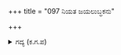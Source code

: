+++
title = "097 ನಿಯತ ಜಯಲುಬ್ಧಕನು"

+++

<details><summary>ಗದ್ಯ (ಕ.ಗ.ಪ) </summary>

97. ಒಂದೇ ಸಮನಾಗಿ ಜಯವನ್ನು ಬೇಟೆಯಾಡುವವನಾದ ಭೀಮನು ಜಯದ ಸಂಪತ್ತನ್ನು ರಣರಂಗದಲ್ಲಿ ಹರಿದಾಡಿಸಲು, ಭಯ ದೂರವಾದವರೂ, ಅವನ ರಭಸಕ್ಕೆ ಆಶ್ಚರ್ಯ ಪಡುವಂತಾಯಿತು. ಅವರೆಲ್ಲ ಕುದುರೆಯ ಲಗಾಮನ್ನು ಸಡಿಲ ಮಾಡಿದರು. ಮಾನ್ಯ ವೀರರಿಗೆಲ್ಲ ಮನಸ್ಸು ಕುಂದಿತು. ಕೌರವ ಸೇನೆಯಲ್ಲಿ ಅಪಜಯಲಕ್ಷ್ಮಿಯ ಸಂಭ್ರಮ ಕಾಣಿಸಿತು ಎಂದರೆ ಸೋಲಿನ ವಾತಾವರಣ ಬೆಳೆಯಿತು.
</details>
